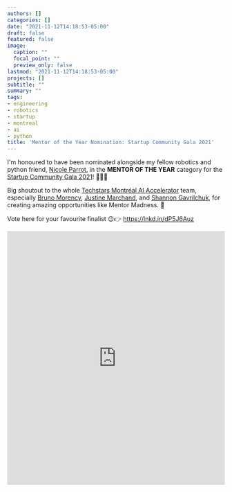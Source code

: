 ```yaml
---
authors: []
categories: []
date: "2021-11-12T14:18:53-05:00"
draft: false
featured: false
image:
  caption: ""
  focal_point: ""
  preview_only: false
lastmod: "2021-11-12T14:18:53-05:00"
projects: []
subtitle: ""
summary: ""
tags:
- engineering
- robotics
- startup
- montreal
- ai
- python
title: 'Mentor of the Year Nomination: Startup Community Gala 2021'
---
```


I'm honoured to have been nominated alongside my fellow robotics and python friend, [Nicole Parrot](https://www.linkedin.com/in/nicole-parrot-54a88a45/), in the **MENTOR OF THE YEAR** category for the [Startup Community Gala 2021](https://startupcommunityawards.com/en/)! 🤖🙏🚀

Big shoutout to the whole [Techstars Montréal AI Accelerator](https://www.linkedin.com/company/techstars-montreal-ai-accelerator/) team, especially [Bruno Morency](https://www.linkedin.com/in/brunomorency/), [Justine Marchand](https://www.linkedin.com/in/justinemarchand/), and [Shannon Gavrilchuk](https://www.linkedin.com/in/shannon-gavrilchuk-a268b4185/), for creating amazing opportunities like Mentor Madness. 🤘

Vote here for your favourite finalist 😉👉 https://lnkd.in/dP5J6Auz

<iframe src="https://www.linkedin.com/embed/feed/update/urn:li:share:6864974062502871040" allowfullscreen="" title="Embedded post" width="504" height="586" frameborder="0"></iframe>
